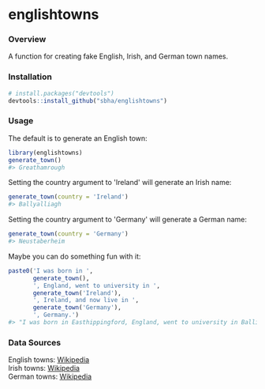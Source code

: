 # englishtowns
### Overview
A function for creating fake English, Irish, and German town names.

### Installation
``` r
# install.packages("devtools")
devtools::install_github("sbha/englishtowns")
```

### Usage
The default is to generate an English town:
```r
library(englishtowns)
generate_town()
#> Greathamrough
```

Setting the country argument to 'Ireland' will generate an Irish name:
```r
generate_town(country = 'Ireland')
#> Ballyalliagh
```

Setting the country argument to 'Germany' will generate a German name:
```r
generate_town(country = 'Germany')
#> Neustaberheim
```

Maybe you can do something fun with it:
```r
paste0('I was born in ', 
       generate_town(), 
       ', England, went to university in ', 
       generate_town('Ireland'), 
       ', Ireland, and now live in ', 
       generate_town('Germany'), 
       ', Germany.')
#> "I was born in Easthippingford, England, went to university in Balliallymore, Ireland, and now live in Neustadtstahausen, Germany."
```

### Data Sources
English towns: [Wikipedia](https://simple.wikipedia.org/wiki/List_of_cities_and_towns_in_England)  
Irish towns: [Wikipedia](https://en.wikipedia.org/wiki/List_of_towns_and_villages_in_the_Republic_of_Ireland)  
German towns: [Wikipedia](https://en.wikipedia.org/wiki/List_of_cities_and_towns_in_Germany)